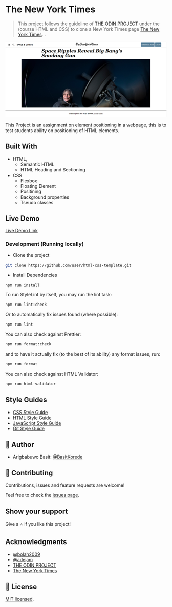 # The New York Times

> This project follows the guideline of [THE ODIN PROJECT](https://www.theodinproject.com/courses/html-and-css/lessons/grid) under the (course HTML and CSS) to clone a New York Times page [The New York Times](https://www.nytimes.com/2014/03/18/science/space/detection-of-waves-in-space-buttresses-landmark-theory-of-big-bang.html?_r=0).
> .

![screenshot](./images/new-york-times-screenshot.png)

This Project is an assignment on element positioning in a webpage, this is to test students ability on positioning of HTML elements.

## Built With

- HTML,
  - Semantic HTML
  - HTML Heading and Sectioning
- CSS
  - Flexbox
  - Floating Element
  - Positining
  - Background properties
  - Tseudo classes

## Live Demo

[Live Demo Link](https://basit-nyt-clone.netlify.app/)

### Development (Running locally)

- Clone the project

```bash
git clone https://github.com/user/html-css-template.git

```

- Install Dependencies

```bash
npm run install
```

To run StyleLint by itself, you may run the lint task:

```bash
npm run lint:check
```

Or to automatically fix issues found (where possible):

```bash
npm run lint
```

You can also check against Prettier:

```bash
npm run format:check
```

and to have it actually fix (to the best of its ability) any format issues, run:

```bash
npm run format
```

You can also check against HTML Validator:

```bash
npm run html-validator
```

## Style Guides

- [CSS Style Guide](http://udacity.github.io/frontend-nanodegree-styleguide/css.html)
- [HTML Style Guide](http://udacity.github.io/frontend-nanodegree-styleguide/index.html)
- [JavaScript Style Guide](http://udacity.github.io/frontend-nanodegree-styleguide/javascript.html)
- [Git Style Guide](https://udacity.github.io/git-styleguide/)

## 👤 Author

- Arigbabuwo Basit: [@BasitKorede](https://github.com/BasitKorede)

## 🤝 Contributing

Contributions, issues and feature requests are welcome!

Feel free to check the [issues page](../../issues).

## Show your support

Give a ⭐️ if you like this project!

## Acknowledgments

- [@bolah2009](https://github.com/bolah2009)
- [@adejam](https://github.com/adejam)
- [THE ODIN PROJECT](https://www.theodinproject.com/courses/html-and-css/lessons/grid)
- [The New York Times](https://www.nytimes.com/2014/03/18/science/space/detection-of-waves-in-space-buttresses-landmark-theory-of-big-bang.html?_r=0)

## 📝 License

[MIT licensed](./LICENSE).
